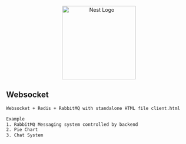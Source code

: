 <p align="center">
  <a href="http://nestjs.com/" target="blank"><img src="https://nestjs.com/img/logo-small.svg" width="200" alt="Nest Logo" /></a>
</p>


## Websocket

```bash
Websocket + Redis + RabbitMQ with standalone HTML file client.html

Example 
1. RabbitMQ Messaging system controlled by backend
2. Pie Chart
3. Chat System

```